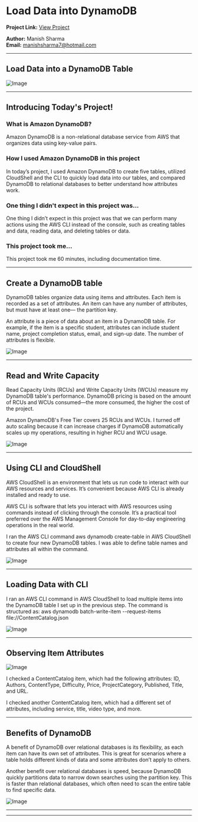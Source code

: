 # Load Data into DynamoDB

**Project Link:** [View Project](http://learn.nextwork.org/projects/aws-databases-dynamodb)

**Author:** Manish Sharma  
**Email:** manishsharma7@hotmail.com

---

## Load Data into a DynamoDB Table

![Image](http://learn.nextwork.org/elated_cyan_peaceful_duck/uploads/aws-databases-dynamodb_b481c730)

---

## Introducing Today's Project!

### What is Amazon DynamoDB?

Amazon DynamoDB is a non-relational database service from AWS that organizes data using key-value pairs.

### How I used Amazon DynamoDB in this project

In today’s project, I used Amazon DynamoDB to create five tables, utilized CloudShell and the CLI to quickly load data into our tables, and compared DynamoDB to relational databases to better understand how attributes work.

### One thing I didn't expect in this project was...

One thing I didn’t expect in this project was that we can perform many actions using the AWS CLI instead of the console, such as creating tables and data, reading data, and deleting tables or data.

### This project took me...

This project took me 60 minutes, including documentation time.

---

## Create a DynamoDB table

DynamoDB tables organize data using items and attributes. Each item is recorded as a set of attributes. An item can have any number of attributes, but must have at least one— the partition key.

An attribute is a piece of data about an item in a DynamoDB table. For example, if the item is a specific student, attributes can include student name, project completion status, email, and sign-up date. The number of attributes is flexible.

![Image](http://learn.nextwork.org/elated_cyan_peaceful_duck/uploads/aws-databases-dynamodb_a3cefee0)

---

## Read and Write Capacity

Read Capacity Units (RCUs) and Write Capacity Units (WCUs) measure my DynamoDB table's performance. DynamoDB pricing is based on the amount of RCUs and WCUs consumed—the more consumed, the higher the cost of the project.

Amazon DynamoDB's Free Tier covers 25 RCUs and WCUs. I turned off auto scaling because it can increase charges if DynamoDB automatically scales up my operations, resulting in higher RCU and WCU usage.

![Image](http://learn.nextwork.org/elated_cyan_peaceful_duck/uploads/aws-databases-dynamodb_ef47dd8f)

---

## Using CLI and CloudShell

AWS CloudShell is an environment that lets us run code to interact with our AWS resources and services. It’s convenient because AWS CLI is already installed and ready to use.

AWS CLI is software that lets you interact with AWS resources using commands instead of clicking through the console. It’s a practical tool preferred over the AWS Management Console for day-to-day engineering operations in the real world.

I ran the AWS CLI command aws dynamodb create-table in AWS CloudShell to create four new DynamoDB tables. I was able to define table names and attributes all within the command.

![Image](http://learn.nextwork.org/elated_cyan_peaceful_duck/uploads/aws-databases-dynamodb_81e0258b)

---

## Loading Data with CLI

I ran an AWS CLI command in AWS CloudShell to load multiple items into the DynamoDB table I set up in the previous step. The command is structured as:
aws dynamodb batch-write-item --request-items file://ContentCatalog.json

![Image](http://learn.nextwork.org/elated_cyan_peaceful_duck/uploads/aws-databases-dynamodb_791c600b)

---

## Observing Item Attributes

![Image](http://learn.nextwork.org/elated_cyan_peaceful_duck/uploads/aws-databases-dynamodb_b481c731)

I checked a ContentCatalog item, which had the following attributes: ID, Authors, ContentType, Difficulty, Price, ProjectCategory, Published, Title, and URL.

I checked another ContentCatalog item, which had a different set of attributes, including service, title, video type, and more.

---

## Benefits of DynamoDB

A benefit of DynamoDB over relational databases is its flexibility, as each item can have its own set of attributes. This is great for scenarios where a table holds different kinds of data and some attributes don’t apply to others.

Another benefit over relational databases is speed, because DynamoDB quickly partitions data to narrow down searches using the partition key. This is faster than relational databases, which often need to scan the entire table to find specific data.

![Image](http://learn.nextwork.org/elated_cyan_peaceful_duck/uploads/aws-databases-dynamodb_b481c730)

---

---
